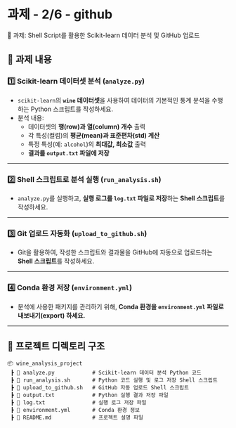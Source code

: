 # 과제 - 2/6 - github
📌 과제: Shell Script를 활용한 Scikit-learn 데이터 분석 및 GitHub 업로드

## **📌 과제 내용**

### **1️⃣ Scikit-learn 데이터셋 분석 (`analyze.py`)**

- `scikit-learn`의 **`wine` 데이터셋**을 사용하여 데이터의 기본적인 통계 분석을 수행하는 Python 스크립트를 작성하세요.
- 분석 내용:
    - 데이터셋의 **행(row)과 열(column) 개수** 출력
    - 각 특성(컬럼)의 **평균(mean)과 표준편차(std) 계산**
    - 특정 특성(예: `alcohol`)의 **최대값, 최소값** 출력
    - **결과를 `output.txt` 파일에 저장**

---

### **2️⃣ Shell 스크립트로 분석 실행 (`run_analysis.sh`)**

- `analyze.py`를 실행하고, **실행 로그를 `log.txt` 파일로 저장**하는 **Shell 스크립트**를 작성하세요.

---

### **3️⃣ Git 업로드 자동화 (`upload_to_github.sh`)**

- Git을 활용하여, 작성한 스크립트와 결과물을 GitHub에 자동으로 업로드하는 **Shell 스크립트**를 작성하세요.

---

### **4️⃣ Conda 환경 저장 (`environment.yml`)**

- 분석에 사용한 패키지를 관리하기 위해, **Conda 환경을 `environment.yml` 파일로 내보내기(export) 하세요.**

---

## **📂 프로젝트 디렉토리 구조**

```
📦 wine_analysis_project
 ┣ 📜 analyze.py            # Scikit-learn 데이터 분석 Python 코드
 ┣ 📜 run_analysis.sh       # Python 코드 실행 및 로그 저장 Shell 스크립트
 ┣ 📜 upload_to_github.sh   # GitHub 자동 업로드 Shell 스크립트
 ┣ 📜 output.txt            # Python 실행 결과 저장 파일
 ┣ 📜 log.txt               # 실행 로그 저장 파일
 ┣ 📜 environment.yml       # Conda 환경 정보
 ┣ 📜 README.md             # 프로젝트 설명 파일

```
